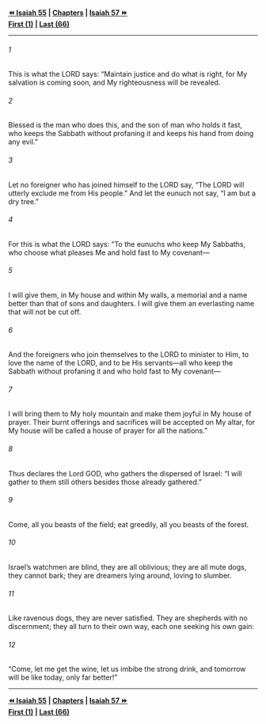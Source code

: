   
**[⏪ Isaiah 55](./Isaiah%2055.md) | [Chapters](./_index.md) | [Isaiah 57 ⏩](./Isaiah%2057.md)**  
**[First (1)](./Isaiah%201.md) | [Last (66)](./Isaiah%2066.md)**  
  
---  
  
###### 1  
This is what the LORD says: “Maintain justice and do what is right, for My salvation is coming soon, and My righteousness will be revealed.  
  
###### 2  
Blessed is the man who does this, and the son of man who holds it fast, who keeps the Sabbath without profaning it and keeps his hand from doing any evil.”  
  
###### 3  
Let no foreigner who has joined himself to the LORD say, “The LORD will utterly exclude me from His people.” And let the eunuch not say, “I am but a dry tree.”  
  
###### 4  
For this is what the LORD says: “To the eunuchs who keep My Sabbaths, who choose what pleases Me and hold fast to My covenant—  
  
###### 5  
I will give them, in My house and within My walls, a memorial and a name better than that of sons and daughters. I will give them an everlasting name that will not be cut off.  
  
###### 6  
And the foreigners who join themselves to the LORD to minister to Him, to love the name of the LORD, and to be His servants—all who keep the Sabbath without profaning it and who hold fast to My covenant—  
  
###### 7  
I will bring them to My holy mountain and make them joyful in My house of prayer. Their burnt offerings and sacrifices will be accepted on My altar, for My house will be called a house of prayer for all the nations.”  
  
###### 8  
Thus declares the Lord GOD, who gathers the dispersed of Israel: “I will gather to them still others besides those already gathered.”  
  
###### 9  
Come, all you beasts of the field; eat greedily, all you beasts of the forest.  
  
###### 10  
Israel’s watchmen are blind, they are all oblivious; they are all mute dogs, they cannot bark; they are dreamers lying around, loving to slumber.  
  
###### 11  
Like ravenous dogs, they are never satisfied. They are shepherds with no discernment; they all turn to their own way, each one seeking his own gain:  
  
###### 12  
“Come, let me get the wine, let us imbibe the strong drink, and tomorrow will be like today, only far better!”  
  
  
---  
  
**[⏪ Isaiah 55](./Isaiah%2055.md) | [Chapters](./_index.md) | [Isaiah 57 ⏩](./Isaiah%2057.md)**  
**[First (1)](./Isaiah%201.md) | [Last (66)](./Isaiah%2066.md)**  
  
